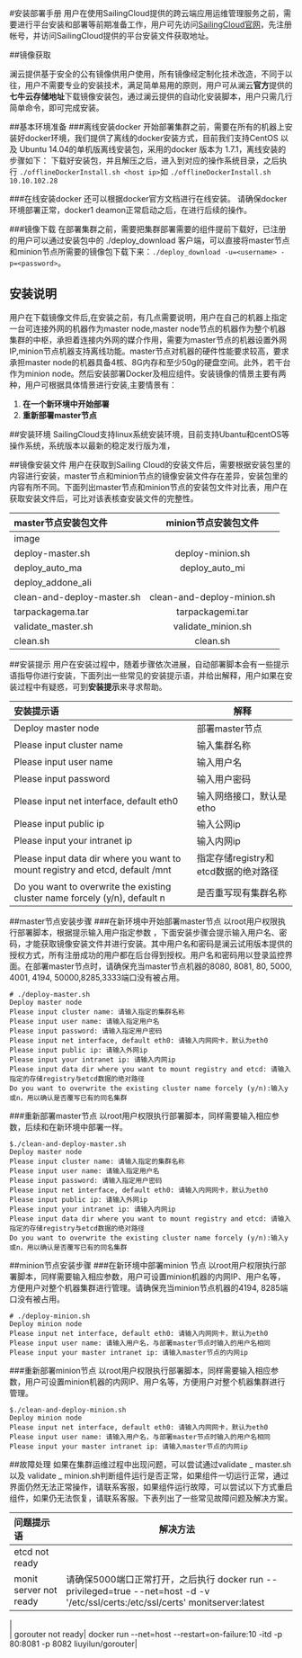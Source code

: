 #安装部署手册 
用户在使用SailingCloud提供的跨云端应用运维管理服务之前，需要进行平台安装和部署等前期准备工作，用户可先访问[SailingCloud官网](http://10.10.105.72:8800/)，先注册帐号，并访问SailingCloud提供的平台安装文件获取地址。

##镜像获取

澜云提供基于安全的公有镜像供用户使用，所有镜像经定制化技术改造，不同于以往，用户不需要专业的安装技术，满足简单易用的原则，用户可从澜云**官方**提供的**七牛云存储地址**下载镜像安装包，通过澜云提供的自动化安装脚本，用户只需几行简单命令，即可完成安装。  

##基本环境准备
###离线安装docker
开始部署集群之前，需要在所有的机器上安装好docker环境，我们提供了离线的docker安装方式，目前我们支持CentOS 以及 Ubuntu 14.04的单机版离线安装包，采用的docker 版本为 1.7.1，离线安装的步骤如下：
下载好安装包，并且解压之后，进入到对应的操作系统目录，之后执行
`./offlineDockerInstall.sh <host ip>`如 `./offlineDockerInstall.sh 10.10.102.28` 

###在线安装docker
还可以根据docker官方文档进行在线安装。
请确保docker环境部署正常，docker1 deamon正常启动之后，在进行后续的操作。

###镜像下载
在部署集群之前，需要把集群部署需要的组件提前下载好，已注册的用户可以通过安装包中的 ./deploy_download 客户端，可以直接将master节点和minion节点所需要的镜像包下载下来：`./deploy_download -u=<username> -p=<password>`。
## 安装说明
用户在下载镜像文件后,在安装之前，有几点需要说明，用户在自己的机器上指定一台可连接外网的机器作为master node,master node节点的机器作为整个机器集群的中枢，承担着连接内外网的媒介作用，需要为master节点的机器设置外网IP,minion节点机器支持离线功能。master节点对机器的硬件性能要求较高，要求承担master node的机器具备4核、8G内存和至少50g的硬盘空间。此外，若干台作为minion node。然后安装部署Docker及相应组件。安装镜像的情景主要有两种，用户可根据具体情景进行安装,主要情景有：
1. **在一个新环境中开始部署**
2.  **重新部署master节点**

##安装环境
SailingCloud支持linux系统安装环境，目前支持Ubantu和centOS等操作系统，系统版本以最新的稳定发行版为准，

##镜像安装文件
用户在获取到Sailing Cloud的安装文件后，需要根据安装包里的内容进行安装，master节点和minion节点的镜像安装文件存在差异，安装包里的内容有所不同。下面列出master节点和minion节点的安装包文件对比表，用户在获取安装文件后，可比对该表核查安装文件的完整性。

|master节点安装包文件   | minion节点安装包文件  |
| :-------- | :--: |
| image  |    |
| deploy-master.sh   |  deploy-minion.sh    |
| deploy_auto_ma   |  deploy_auto_mi  |
| deploy_addone_ali   |   |
|  clean-and-deploy-master.sh |   clean-and-deploy-minion.sh    |
|  tarpackagema.tar |  tarpackagemi.tar   |
|  validate_master.sh| validate_minion.sh  |
|  clean.sh |  clean.sh   |



##安装提示
用户在安装过程中，随着步骤依次进展，自动部署脚本会有一些提示语指导你进行安装，下面列出一些常见的安装提示语，并给出解释，用户如果在安装过程中有疑惑，可到**安装提示**来寻求帮助。

| 安装提示语   |  解释   | 
| :-------- | --------| 
| Deploy master node   |    部署master节点 | 
| Please input cluster name| 输入集群名称 |  
| Please input user name| 输入用户名 |  
| Please input password| 输入用户密码 |  
|Please input net interface, default eth0| 输入网络接口，默认是etho |  
| Please input public ip| 输入公网ip |  
| Please input your intranet ip| 输入内网ip |  
| Please input data dir where you want to mount registry and etcd, default /mnt|指定存储registry和etcd数据的绝对路径 |  
| Do you want to overwrite the existing cluster name forcely (y/n), default n| 是否重写现有集群名称|  



##master节点安装步骤
###在新环境中开始部署master节点
以root用户权限执行部署脚本，根据提示输入用户指定参数 ，下面安装步骤会提示输入用户名、密码，才能获取镜像安装文件并进行安装。其中用户名和密码是澜云试用版本提供的授权方式，所有注册成功的用户都在后台得到授权。用户名和密码用以登录监控界面。在部署master节点时，请确保充当master节点机器的8080, 8081, 80, 5000, 4001, 4194, 50000,8285,3333端口没有被占用。
```
# ./deploy-master.sh 
Deploy master node
Please input cluster name: 请输入指定的集群名称
Please input user name: 请输入指定用户名
Please input password: 请输入指定用户密码
Please input net interface, default eth0: 请输入内网网卡，默认为eth0
Please input public ip: 请输入外网ip
Please input your intranet ip: 请输入内网ip
Please input data dir where you want to mount registry and etcd: 请输入指定的存储registry与etcd数据的绝对路径
Do you want to overwrite the existing cluster name forcely (y/n):输入y或n，用以确认是否覆写已有的同名集群
```

###重新部署master节点
以root用户权限执行部署脚本，同样需要输入相应参数，后续和在新环境中部署一样。
```
$./clean-and-deploy-master.sh
Deploy master node
Please input cluster name: 请输入指定的集群名称
Please input user name: 请输入指定用户名
Please input password: 请输入指定用户密码
Please input net interface, default eth0: 请输入内网网卡，默认为eth0
Please input public ip: 请输入外网ip
Please input your intranet ip: 请输入内网ip
Please input data dir where you want to mount registry and etcd: 请输入指定的存储registry与etcd数据的绝对路径
Do you want to overwrite the existing cluster name forcely (y/n):输入y或n，用以确认是否覆写已有的同名集群
```

##minion节点安装步骤
###在新环境中部署minion 节点
以root用户权限执行部署脚本，同样需要输入相应参数，用户可设置minion机器的内网IP、用户名等，方便用户对整个机器集群进行管理。请确保充当minion节点机器的4194, 8285端口没有被占用。
```
# ./deploy-minion.sh
Deploy minion node
Please input net interface, default eth0: 请输入内网网卡，默认为eth0
Please input user name: 请输入用户名，与部署master节点时输入的用户名相同
Please input your master intranet ip: 请输入master节点的内网ip

```
###重新部署minion节点
以root用户权限执行部署脚本，同样需要输入相应参数，用户可设置minion机器的内网IP、用户名等，方便用户对整个机器集群进行管理。

```
$./clean-and-deploy-minion.sh
Deploy minion node
Please input net interface, default eth0: 请输入内网网卡，默认为eth0
Please input user name: 请输入用户名，与部署master节点时输入的用户名相同
Please input your master intranet ip: 请输入master节点的内网ip
```
##故障处理
如果在集群运维过程中出现问题，可以尝试通过validate _ master.sh  以及 validate _ minion.sh判断组件运行是否正常，如果组件一切运行正常，通过界面仍然无法正常操作，请联系客服，如果组件运行故障，可以尝试以下方式重启组件，如果仍无法恢复，请联系客服。下表列出了一些常见故障问题及解决方案。


| 问题提示语   |  解决方法  | 
| :-------- | --------| 
|  etcd not ready  |     | 
|  monit server not ready|  请确保5000端口正常打开，之后执行 docker run --privileged=true --net=host  -d -v '/etc/ssl/certs:/etc/ssl/certs' monitserver:latest
  |  
| gorouter not ready| docker run --net=host --restart=on-failure:10 -itd -p 80:8081 -p 8082 liuyilun/gorouter|
